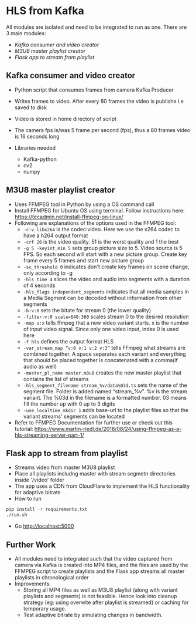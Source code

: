 # HLS from Kafka #

All modules are isolated and need to be integrated to run as one. There are 3 main modules:
* _Kafka consumer and video creator_
* _M3U8 master playlist creator_
* _Flask app to stream from playlist_

## Kafka consumer and video creator ##
* Python script that consumes frames from camera Kafka Producer
* Writes frames to video. After every 80 frames the video is publishe i.e saved to disk
* Video is stored in home directory of script
* The camera fps is/was 5 frame per second (fps), thus a 80 frames video is 16 seconds long

* Libraries needed
	- Kafka-python
	- cv2
	- numpy

## M3U8 master playlist creator ##
* Uses FFMPEG tool in Python by using a OS command call
* Install FFMPEG for Ubuntu OS using terminal. Follow instructions here: https://tecadmin.net/install-ffmpeg-on-linux/
* Following are explanations of the options used in the FFMPEG tool:
	- `-c:v libx264` is the codec:video. Here we use the x264 codec to have a h264 output format
	- `-crf 20` is the video quality. 51 is the worst quality and 1 the best
	- `-g 5 -keyint_min 5` sets group picture size to 5. Video source is 5 FPS. So each second will start with a new picture group. Create key frame every 5 frames and start new picture group
	- `-sc_threshold 0` indicates don't create key frames on scene change, only according to -g
	- `-hls_time 4` slices the video and audio into segments with a duration of 4 seconds
	- `-hls_flags independent_segments` indicates that all media samples in a Media Segment can be decoded without information from other segments
	- `-b:v:0` sets the bitate for stream 0 (the lower quality)
	- `-filter:v:0 scale=640:360` scales stream 0 to the desired resolution
	- `-map v:x` tells ffmpeg that a new video variant starts. x is the number of input video signal. Since only one video input, index 0 is used here
	- `-f hls` defines the output format HLS
	- `-var_stream_map “v:0 v:1 v:2 v:3”` tells FFmpeg what streams are combined together. A space separates each variant and everything that should be placed together is concatenated with a comma(if audio as well)
	- `-master_pl_name master.m3u8` creates the new master playlist that contains the list of streams
	- `-hls_segment_filename stream_%v/data%03d.ts` sets the name of the segment file. Folder is added named “stream_%v”. %v is the stream variant. The %03d in the filename is a formatted number. 03 means fill the number up with 0 up to 3 digits
	- `-use_localtime_mkdir 1` adds base-url to the playlist files so that the variant streams' segments can be located
* Refer to FFMPEG Documentation for further use or check out this tutorial: https://www.martin-riedl.de/2018/08/24/using-ffmpeg-as-a-hls-streaming-server-part-1/


## Flask app to stream from playlist ##
* Streams video from master M3U8 playlist
* Place all playlists includng master with stream segmetn directories inside '/video' folder
* The app uses a CDN from CloudFlare to implement the HLS functionality for adaptive bitrate 
* How to run
~~~bash
pip install -r requirements.txt
./run.sh
~~~
* Go [http://localhost:5000](http://localhost:5000)

## Further Work ##
* All modules need to integrated such that the video captured from camera via Kafka is created into MP4 files, and the files are used by the FFMPEG script to create playlists and the Flask app streams all master playlists in chronological order
* Improvements:
	- Storing all MP4 files as well as M3U8 playlist (along with variant playlists and segments) is not feasible. Hence look into cleanup strategy (eg: using overwite after playlist is streamed) or caching for temporary usage.
	- Test adaptive bitrate by simulating changes in bandwidth. 